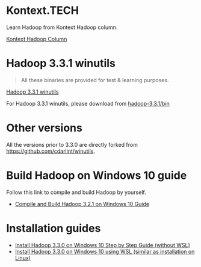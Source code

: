 # Kontext.TECH
Learn Hadoop from Kontext Hadoop column.

[Kontext Hadoop Column](https://kontext.tech/column/hadoop)

# Hadoop 3.3.1 winutils
> All these binaries are provided for test & learning purposes.

[Hadoop 3.3.1 winutils](https://kontext.tech/column/hadoop/825/hadoop-331-winutils)

For Hadoop 3.3.1 winutils, please download from [hadoop-3.3.1/bin](./hadoop-3.3.1/bin)

# Other versions
All the versions prior to 3.3.0 are directly forked from https://github.com/cdarlint/winutils.

# Build Hadoop on Windows 10 guide
Follow this link to compile and build Hadoop by yourself.

- [Compile and Build Hadoop 3.2.1 on Windows 10 Guide](https://kontext.tech/column/hadoop/378/compile-and-build-hadoop-321-on-windows-10-guide)

# Installation guides
- [Install Hadoop 3.3.0 on Windows 10 Step by Step Guide (without WSL)](https://kontext.tech/column/hadoop/447/install-hadoop-330-on-windows-10-step-by-step-guide)
- [Install Hadoop 3.3.0 on Windows 10 using WSL (similar as installation on Linux)](https://kontext.tech/column/hadoop/445/install-hadoop-330-on-windows-10-using-wsl)
